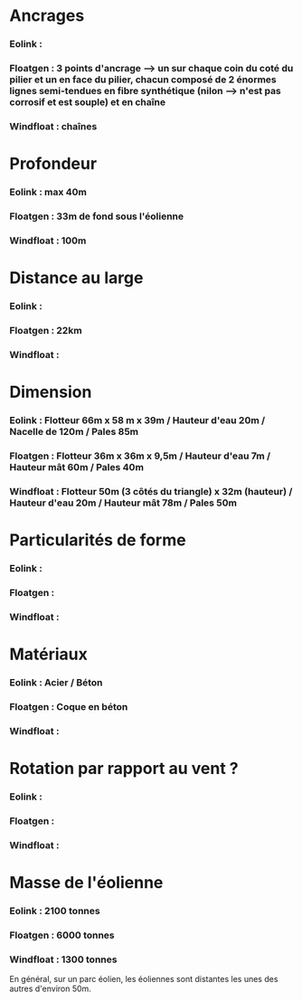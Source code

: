# Ancrages

### Eolink :
### Floatgen : 3 points d'ancrage --> un sur chaque coin du coté du pilier et un en face du pilier, chacun composé de 2 énormes lignes semi-tendues en fibre synthétique (nilon --> n'est pas corrosif et est souple) et en chaîne 
### Windfloat : chaînes

# Profondeur

### Eolink : max 40m
### Floatgen : 33m de fond sous l'éolienne
### Windfloat : 100m 

# Distance au large

### Eolink : 
### Floatgen : 22km
### Windfloat :

# Dimension

### Eolink : Flotteur 66m x 58 m x 39m / Hauteur d'eau 20m / Nacelle de 120m / Pales 85m 
### Floatgen : Flotteur 36m x 36m x 9,5m / Hauteur d'eau 7m / Hauteur mât 60m / Pales 40m
### Windfloat : Flotteur 50m (3 côtés du triangle) x 32m (hauteur) / Hauteur d'eau 20m / Hauteur mât 78m / Pales 50m

# Particularités de forme

### Eolink :
### Floatgen :
### Windfloat :

# Matériaux

### Eolink : Acier / Béton 
### Floatgen : Coque en béton
### Windfloat :

# Rotation par rapport au vent ?

### Eolink :
### Floatgen :
### Windfloat :

# Masse de l'éolienne 

### Eolink : 2100 tonnes
### Floatgen : 6000 tonnes 
### Windfloat : 1300 tonnes

En général, sur un parc éolien, les éoliennes sont distantes les unes des autres d'environ 50m.

